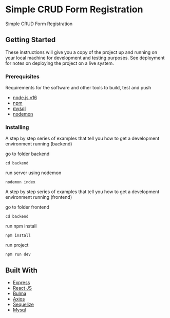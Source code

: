 # Simple CRUD Form Registration

Simple CRUD Form Registration

## Getting Started

These instructions will give you a copy of the project up and running on
your local machine for development and testing purposes. See deployment
for notes on deploying the project on a live system.

### Prerequisites

Requirements for the software and other tools to build, test and push 
- [node.js v16](https://nodejs.org/en/)
- [npm](https://docs.npmjs.com/downloading-and-installing-node-js-and-npm)
- [mysql](https://dev.mysql.com/downloads/installer/)
- [nodemon](https://www.npmjs.com/package/nodemon)


### Installing

A step by step series of examples that tell you how to get a development
environment running (backend)

go to folder backend
 
    cd backend

run server using nodemon
 
    nodemon index

A step by step series of examples that tell you how to get a development
environment running (frontend)

go to folder frontend

    cd backend

run npm install

    npm install

run project

    npm run dev


## Built With

  - [Express](https://expressjs.com/) 
  - [React JS](https://vitejs.dev/blog/announcing-vite2.html)
  - [Bulma](https://bulma.io/)
  - [Axios](https://axios-http.com/docs/intro)
  - [Sequelize](https://sequelize.org/)
  - [Mysql](https://dev.mysql.com/downloads/installer/)



